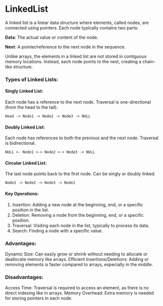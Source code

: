 # LinkedList 
A linked list is a linear data structure where elements, called nodes, are connected using pointers. Each node typically contains two parts:

**Data**: The actual value or content of the node. 

**Next**: A pointer/reference to the next node in the sequence.

Unlike arrays, the elements in a linked list are not stored in contiguous memory locations. Instead, each node points to the next, creating a chain-like structure.

### Types of Linked Lists:

#### Singly Linked List:

Each node has a reference to the next node.
Traversal is one-directional (from the head to the tail).

```
Head -> Node1 -> Node2 -> Node3 -> NULL
```

#### Doubly Linked List:

Each node has references to both the previous and the next node.
Traversal is bidirectional.

```
NULL <- Node1 <-> Node2 <-> Node3 -> NULL
```

#### Circular Linked List:

The last node points back to the first node.
Can be singly or doubly linked.


```
Node1 -> Node2 -> Node3 -> Node1
```

#### Key Operations:

1. Insertion: Adding a new node at the beginning, end, or a specific position in the list.
2. Deletion: Removing a node from the beginning, end, or a specific position.
3. Traversal: Visiting each node in the list, typically to process its data.
4. Search: Finding a node with a specific value.
   
### Advantages:

Dynamic Size: Can easily grow or shrink without needing to allocate or deallocate memory like arrays.
Efficient Insertions/Deletions:
Adding or removing elements is faster compared to arrays, especially in the middle.
### Disadvantages:

Access Time:
Traversal is required to access an element, as there is no direct indexing like in arrays.
Memory Overhead:
Extra memory is needed for storing pointers in each node.